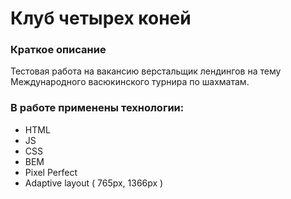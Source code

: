 # Клуб четырех коней 

### Краткое описание
Тестовая работа на вакансию верстальщик лендингов на тему Международного васюкинского турнира по шахматам.

### В работе применены технологии:
- HTML
- JS
- CSS
- BEM
- Pixel Perfect 
- Adaptive layout ( 765px, 1366px )



